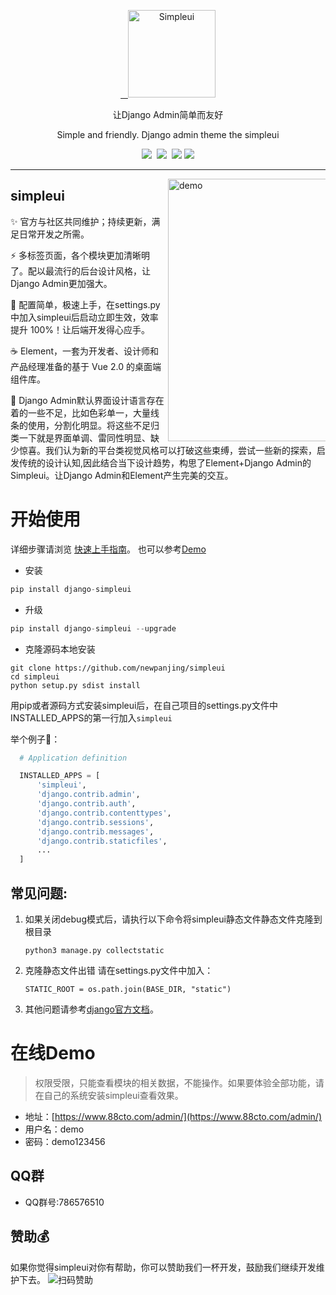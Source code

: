 <p align="center">
  <a href="https://newpanjing.github.io/simpleui/">
    <img alt="Simpleui" src="https://github.com/newpanjing/simpleui/raw/2.0/images/simpleui-logo.png" width="140">
  </a>
</p>
<p align="center">让Django Admin简单而友好</p>
<p align="center">
Simple and friendly.
Django admin theme the simpleui
</p>
<p align="center">
  <a href="https://github.com/996icu/996.ICU/blob/master/LICENSE"><img src="https://img.shields.io/badge/license-Anti%20996-blue.svg"></a>
  <a href="https://github.com/alibaba/ice"><img src="https://img.shields.io/badge/developing%20with-Simpleui-2077ff.svg"></a>
  <a href="https://pypi.org/project/django-simpleui/#history"><img src="https://img.shields.io/pypi/v/django-simpleui.svg"></a>
<a href="https://python.org"><img src="https://img.shields.io/badge/python->=3.7.x-green.svg"></a>
</p>

---

<a href="https://www.88cto.com/admin/">
  <img alt="demo" src="https://github.com/newpanjing/simpleui/raw/master/images/图片1.png" width="420" align="right" style="max-width: 50%">
</a>


simpleui
-----

✨ 官方与社区共同维护；持续更新，满足日常开发之所需。

⚡️ 多标签页面，各个模块更加清晰明了。配以最流行的后台设计风格，让Django Admin更加强大。

🎯 配置简单，极速上手，在settings.py中加入simpleui后启动立即生效，效率提升 100%！让后端开发得心应手。

☕️ Element，一套为开发者、设计师和产品经理准备的基于 Vue 2.0 的桌面端组件库。

🎨 Django Admin默认界面设计语言存在着的一些不足，比如色彩单一，大量线条的使用，分割化明显。将这些不足归类一下就是界面单调、雷同性明显、缺少惊喜。我们认为新的平台类视觉风格可以打破这些束缚，尝试一些新的探索，启发传统的设计认知,因此结合当下设计趋势，构思了Element+Django Admin的Simpleui。让Django Admin和Element产生完美的交互。

# 开始使用
详细步骤请浏览 [快速上手指南](./QUICK.md)。 也可以参考[Demo](#在线Demo)

+ 安装
```python
pip install django-simpleui
```
+ 升级
```python
pip install django-simpleui --upgrade
```
+ 克隆源码本地安装
```shell
git clone https://github.com/newpanjing/simpleui
cd simpleui
python setup.py sdist install
```
用pip或者源码方式安装simpleui后，在自己项目的settings.py文件中INSTALLED_APPS的第一行加入`simpleui`

 举个例子🌰：
  ```python
    # Application definition

    INSTALLED_APPS = [
        'simpleui',
        'django.contrib.admin',
        'django.contrib.auth',
        'django.contrib.contenttypes',
        'django.contrib.sessions',
        'django.contrib.messages',
        'django.contrib.staticfiles',
        ...
    ]
  ```

## 常见问题:

1. 如果关闭debug模式后，请执行以下命令将simpleui静态文件静态文件克隆到根目录
    ```shell
    python3 manage.py collectstatic
    ```
2. 克隆静态文件出错
请在settings.py文件中加入：
    ```shell
    STATIC_ROOT = os.path.join(BASE_DIR, "static")
    ```
3. 其他问题请参考[django官方文档](https://docs.djangoproject.com/zh-hans/2.2/)。


# 在线Demo
> 权限受限，只能查看模块的相关数据，不能操作。如果要体验全部功能，请在自己的系统安装simpleui查看效果。

+ 地址：[https://www.88cto.com/admin/](https://www.88cto.com/admin/)
+ 用户名：demo
+ 密码：demo123456

## QQ群
+ QQ群号:786576510

## 赞助💰
如果你觉得simpleui对你有帮助，你可以赞助我们一杯开发，鼓励我们继续开发维护下去。
![扫码赞助](https://github.com/newpanjing/simpleui/raw/master/images/pay.png)
